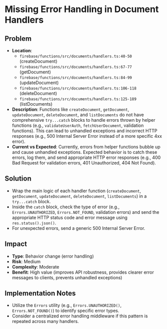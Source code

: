 # Missing Error Handling in Document Handlers

## Problem
- **Location**:
    - `firebase/functions/src/documents/handlers.ts:40-50` (createDocument)
    - `firebase/functions/src/documents/handlers.ts:67-77` (getDocument)
    - `firebase/functions/src/documents/handlers.ts:84-99` (updateDocument)
    - `firebase/functions/src/documents/handlers.ts:106-118` (deleteDocument)
    - `firebase/functions/src/documents/handlers.ts:125-189` (listDocuments)
- **Description**: Functions like `createDocument`, `getDocument`, `updateDocument`, `deleteDocument`, and `listDocuments` do not have comprehensive `try...catch` blocks to handle errors thrown by helper functions (e.g., `validateUserAuth`, `fetchUserDocument`, validation functions). This can lead to unhandled exceptions and incorrect HTTP responses (e.g., 500 Internal Server Error instead of a more specific 4xx error).
- **Current vs Expected**: Currently, errors from helper functions bubble up and cause unhandled exceptions. Expected behavior is to catch these errors, log them, and send appropriate HTTP error responses (e.g., 400 Bad Request for validation errors, 401 Unauthorized, 404 Not Found).

## Solution
- Wrap the main logic of each handler function (`createDocument`, `getDocument`, `updateDocument`, `deleteDocument`, `listDocuments`) in a `try...catch` block.
- Inside the `catch` block, check the type of error (e.g., `Errors.UNAUTHORIZED`, `Errors.NOT_FOUND`, validation errors) and send the appropriate HTTP status code and error message using `res.status().json()`.
- For unexpected errors, send a generic 500 Internal Server Error.

## Impact
- **Type**: Behavior change (error handling)
- **Risk**: Medium
- **Complexity**: Moderate
- **Benefit**: High value (improves API robustness, provides clearer error messages to clients, prevents unhandled exceptions)

## Implementation Notes
- Utilize the `Errors` utility (e.g., `Errors.UNAUTHORIZED()`, `Errors.NOT_FOUND()`) to identify specific error types.
- Consider a centralized error handling middleware if this pattern is repeated across many handlers.
